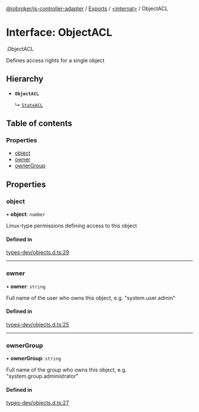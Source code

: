 [@iobroker/js-controller-adapter](../README.md) / [Exports](../modules.md) / [<internal\>](../modules/internal_.md) / ObjectACL

# Interface: ObjectACL

[<internal>](../modules/internal_.md).ObjectACL

Defines access rights for a single object

## Hierarchy

- **`ObjectACL`**

  ↳ [`StateACL`](internal_.StateACL.md)

## Table of contents

### Properties

- [object](internal_.ObjectACL.md#object)
- [owner](internal_.ObjectACL.md#owner)
- [ownerGroup](internal_.ObjectACL.md#ownergroup)

## Properties

### object

• **object**: `number`

Linux-type permissions defining access to this object

#### Defined in

[types-dev/objects.d.ts:29](https://github.com/ioBroker/ioBroker.js-controller/blob/e9518edb/packages/types-dev/objects.d.ts#L29)

___

### owner

• **owner**: `string`

Full name of the user who owns this object, e.g. "system.user.admin"

#### Defined in

[types-dev/objects.d.ts:25](https://github.com/ioBroker/ioBroker.js-controller/blob/e9518edb/packages/types-dev/objects.d.ts#L25)

___

### ownerGroup

• **ownerGroup**: `string`

Full name of the group who owns this object, e.g. "system.group.administrator"

#### Defined in

[types-dev/objects.d.ts:27](https://github.com/ioBroker/ioBroker.js-controller/blob/e9518edb/packages/types-dev/objects.d.ts#L27)
